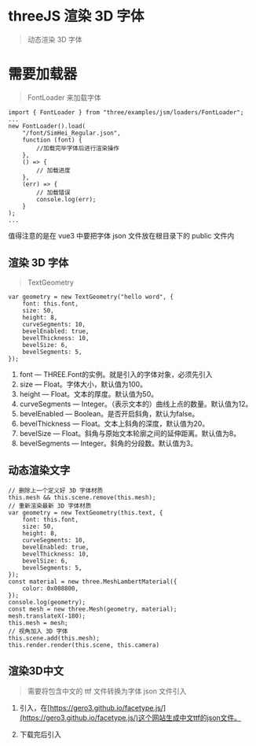 # threeJS 渲染 3D 字体
> 动态渲染 3D 字体

# 需要加载器
> FontLoader 来加载字体

```
import { FontLoader } from "three/examples/jsm/loaders/FontLoader";
...
new FontLoader().load(
    "/font/SimHei_Regular.json",
    function (font) {
        //加载完毕字体后进行渲染操作
    },
    () => {
        // 加载进度
    },
    (err) => {
        // 加载错误
        console.log(err);
    }
);
...
```

值得注意的是在 vue3 中要把字体 json 文件放在根目录下的 public 文件内

## 渲染 3D 字体
> TextGeometry

```
var geometry = new TextGeometry("hello word", {
    font: this.font,
    size: 50,
    height: 8,
    curveSegments: 10,
    bevelEnabled: true,
    bevelThickness: 10,
    bevelSize: 6,
    bevelSegments: 5,
});
```

1. font — THREE.Font的实例。就是引入的字体对象，必须先引入
2. size — Float。字体大小，默认值为100。
3. height — Float。文本的厚度。默认值为50。
4. curveSegments — Integer。（表示文本的）曲线上点的数量。默认值为12。
5. bevelEnabled — Boolean。是否开启斜角，默认为false。
6. bevelThickness — Float。文本上斜角的深度，默认值为20。
7. bevelSize — Float。斜角与原始文本轮廓之间的延伸距离。默认值为8。
8. bevelSegments — Integer。斜角的分段数。默认值为3。

## 动态渲染文字

```
// 删除上一个定义好 3D 字体材质
this.mesh && this.scene.remove(this.mesh);
// 重新渲染最新 3D 字体材质
var geometry = new TextGeometry(this.text, {
    font: this.font,
    size: 50,
    height: 8,
    curveSegments: 10,
    bevelEnabled: true,
    bevelThickness: 10,
    bevelSize: 6,
    bevelSegments: 5,
});
const material = new three.MeshLambertMaterial({
    color: 0x008800,
});
console.log(geometry);
const mesh = new three.Mesh(geometry, material);
mesh.translateX(-180);
this.mesh = mesh;
// 视角加入 3D 字体
this.scene.add(this.mesh);
this.render.render(this.scene, this.camera)
```

## 渲染3D中文
> 需要将包含中文的 ttf 文件转换为字体 json 文件引入

1. 引入，在[https://gero3.github.io/facetype.js/](https://gero3.github.io/facetype.js/)这个网站生成中文ttf的json文件。

2. 下载完后引入